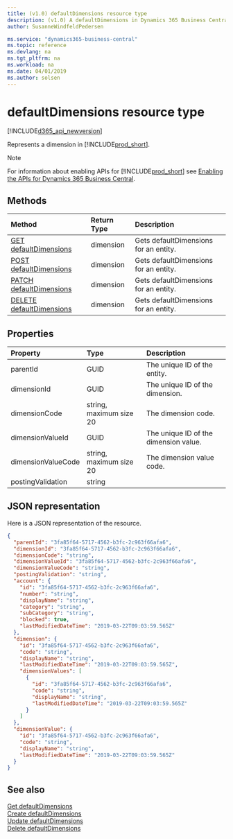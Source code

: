 ```yaml
---
title: (v1.0) defaultDimensions resource type
description: (v1.0) A defaultDimensions in Dynamics 365 Business Central.
author: SusanneWindfeldPedersen

ms.service: "dynamics365-business-central"
ms.topic: reference
ms.devlang: na
ms.tgt_pltfrm: na
ms.workload: na
ms.date: 04/01/2019
ms.author: solsen
---
```


# defaultDimensions resource type

[!INCLUDE[d365_api_newversion](../../../includes/d365_api_newversion.md)]

Represents a dimension in [!INCLUDE[prod_short](../../../includes/prod_short.md)].

> [!NOTE]  
> For information about enabling APIs for [!INCLUDE[prod_short](../../../includes/prod_short.md)] see [Enabling the APIs for Dynamics 365 Business Central](../enabling-apis-for-dynamics-nav.md).

## Methods

| Method       | Return Type  |Description|
|:-------------|:-------------|:----------|
|[GET defaultDimensions](../api/dynamics_defaultdimensions_get.md)|dimension|Gets defaultDimensions for an entity.|
|[POST defaultDimensions](../api/dynamics_defaultdimensions_create.md)|dimension|Gets defaultDimensions for an entity.|
|[PATCH defaultDimensions](../api/dynamics_defaultdimensions_update.md)|dimension|Gets defaultDimensions for an entity.|
|[DELETE defaultDimensions](../api/dynamics_defaultdimensions_delete.md)|dimension|Gets defaultDimensions for an entity.|


## Properties

| Property           | Type                  |Description               |
|:-------------------|:----------------------|:-------------------------|
|parentId                  |GUID                   |The unique ID of the entity.|
|dimensionId                  |GUID                   |The unique ID of the dimension.|
|dimensionCode                |string, maximum size 20|The dimension code.       |
|dimensionValueId                  |GUID                   |The unique ID of the dimension value.|
|dimensionValueCode                |string, maximum size 20|The dimension value code.       |
|postingValidation |string|

## JSON representation

Here is a JSON representation of the resource.


```json
{
  "parentId": "3fa85f64-5717-4562-b3fc-2c963f66afa6",
  "dimensionId": "3fa85f64-5717-4562-b3fc-2c963f66afa6",
  "dimensionCode": "string",
  "dimensionValueId": "3fa85f64-5717-4562-b3fc-2c963f66afa6",
  "dimensionValueCode": "string",
  "postingValidation": "string",
  "account": {
    "id": "3fa85f64-5717-4562-b3fc-2c963f66afa6",
    "number": "string",
    "displayName": "string",
    "category": "string",
    "subCategory": "string",
    "blocked": true,
    "lastModifiedDateTime": "2019-03-22T09:03:59.565Z"
  },
  "dimension": {
    "id": "3fa85f64-5717-4562-b3fc-2c963f66afa6",
    "code": "string",
    "displayName": "string",
    "lastModifiedDateTime": "2019-03-22T09:03:59.565Z",
    "dimensionValues": [
      {
        "id": "3fa85f64-5717-4562-b3fc-2c963f66afa6",
        "code": "string",
        "displayName": "string",
        "lastModifiedDateTime": "2019-03-22T09:03:59.565Z"
      }
    ]
  },
  "dimensionValue": {
    "id": "3fa85f64-5717-4562-b3fc-2c963f66afa6",
    "code": "string",
    "displayName": "string",
    "lastModifiedDateTime": "2019-03-22T09:03:59.565Z"
  }
}
```


## See also
[Get defaultDimensions](../api/dynamics_defaultdimensions_get.md)  
[Create defaultDimensions](../api/dynamics_defaultdimensions_create.md)  
[Update defaultDimensions](../api/dynamics_defaultdimensions_update.md)  
[Delete defaultDimensions](../api/dynamics_defaultdimensions_delete.md)  
